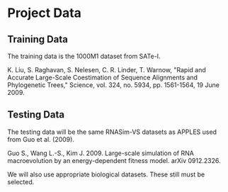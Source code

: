 # Project Data

## Training Data

The training data is the 1000M1 dataset from SATe-I.

K. Liu, S. Raghavan, S. Nelesen, C. R. Linder, T. Warnow, "Rapid and Accurate Large-Scale Coestimation of Sequence Alignments and Phylogenetic Trees," Science, vol. 324, no. 5934, pp. 1561-1564, 19 June 2009.

## Testing Data

The testing data will be the same RNASim-VS datasets as APPLES used from Guo et al. (2009).

Guo S., Wang L.-S., Kim J. 2009. Large-scale simulation of RNA macroevolution by an energy-dependent fitness model. arXiv 0912.2326.

We will also use appropriate biological datasets. These still must be selected.

